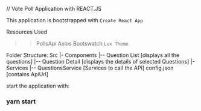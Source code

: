 // Vote Poll Application with REACT.JS 

This application is bootstrapped with `Create React App`

Resources Used 

>> PollsApi
>> Axios
>> Bootswatch `Lux Theme`

Folder Structure:
Src
	|- Components
		|-- Question List [displays all the questions]
		|--	Question Detail [displays the details of selected Questions] 
	|- Services
		|-- QuestionsService [Services to call the API]
config.json [contains ApiUrl]


start the application with:
### yarn start

